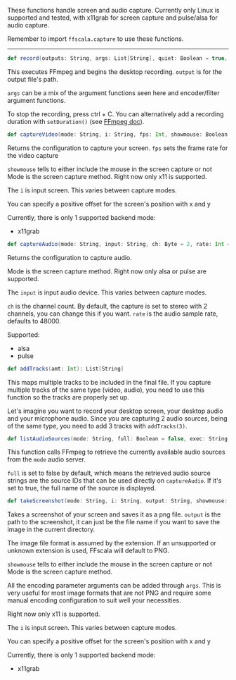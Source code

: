 These functions handle screen and audio capture. Currently only Linux is supported and tested, with x11grab for screen capture and pulse/alsa for audio capture.

Remember to import ```ffscala.capture``` to use these functions.

---

```scala
def record(outputs: String, args: List[String], quiet: Boolean = true, exec: String = "ffmpeg"): Int
```
This executes FFmpeg and begins the desktop recording. ```output``` is for the output file's path.

```args``` can be a mix of the argument functions seen here and encoder/filter argument functions.

To stop the recording, press ctrl + C. You can alternatively add a recording duration with ```setDuration()``` (see [FFmpeg doc](../docs/ffmpeg.md)).

```scala
def captureVideo(mode: String, i: String, fps: Int, showmouse: Boolean = true, x: Int = 0, y: Int = 0): List[String]
```
Returns the configuration to capture your screen.
```fps``` sets the frame rate for the video capture

```showmouse``` tells to either include the mouse in the screen capture or not
Mode is the screen capture method. Right now only x11 is supported.

The ```i``` is input screen. This varies between capture modes.

You can specify a positive offset for the screen's position with x and y

Currently, there is only 1 supported backend mode:
* x11grab

```scala
def captureAudio(mode: String, input: String, ch: Byte = 2, rate: Int = 48000): List[String]
```
Returns the configuration to capture audio.

Mode is the screen capture method. Right now only alsa or pulse are supported.

The ```input``` is input audio device. This varies between capture modes.

```ch``` is the channel count. By default, the capture is set to stereo with 2 channels, you can change this if you want.
```rate``` is the audio sample rate, defaults to 48000.

Supported:
* alsa
* pulse

```scala
def addTracks(amt: Int): List[String]
```
This maps multiple tracks to be included in the final file. If you capture multiple tracks of the same type (video, audio), you need to use this function so the tracks are properly set up.

Let's imagine you want to record your desktop screen, your desktop audio and your microphone audio. Since you are capturing 2 audio sources, being of the same type, you need to add 3 tracks with ```addTracks(3)```.

```scala
def listAudioSources(mode: String, full: Boolean = false, exec: String = "ffmpeg"): List[String]
```
This function calls FFmpeg to retrieve the currently available audio sources from the ```mode``` audio server.

```full``` is set to false by default, which means the retrieved audio source strings are the source IDs that can be used directly on ```captureAudio```. If it's set to true, the full name of the source is displayed.

```scala
def takeScreenshot(mode: String, i: String, output: String, showmouse: Boolean = false, args: List[String] = List(), x: Int = 0, y: Int = 0, quiet: Boolean = true, exec: String = "ffmpeg"): Int
```
Takes a screenshot of your screen and saves it as a png file. ```output``` is the path to the screenshot, it can just be the file name if you want to save the image in the current directory.

The image file format is assumed by the extension. If an unsupported or unknown extension is used, FFscala will default to PNG.

```showmouse``` tells to either include the mouse in the screen capture or not
Mode is the screen capture method.

All the encoding parameter arguments can be added through ```args```. This is very useful for most image formats that are not PNG and require some manual encoding configuration to suit well your necessities.

Right now only x11 is supported.

The ```i``` is input screen. This varies between capture modes.

You can specify a positive offset for the screen's position with x and y

Currently, there is only 1 supported backend mode:
* x11grab
